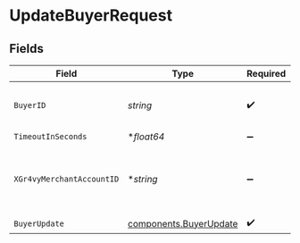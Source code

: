 # UpdateBuyerRequest


## Fields

| Field                                                            | Type                                                             | Required                                                         | Description                                                      | Example                                                          |
| ---------------------------------------------------------------- | ---------------------------------------------------------------- | ---------------------------------------------------------------- | ---------------------------------------------------------------- | ---------------------------------------------------------------- |
| `BuyerID`                                                        | *string*                                                         | :heavy_check_mark:                                               | The ID of the buyer to edit.                                     | fe26475d-ec3e-4884-9553-f7356683f7f9                             |
| `TimeoutInSeconds`                                               | **float64*                                                       | :heavy_minus_sign:                                               | N/A                                                              |                                                                  |
| `XGr4vyMerchantAccountID`                                        | **string*                                                        | :heavy_minus_sign:                                               | The ID of the merchant account to use for this request.          | default                                                          |
| `BuyerUpdate`                                                    | [components.BuyerUpdate](../../models/components/buyerupdate.md) | :heavy_check_mark:                                               | N/A                                                              |                                                                  |